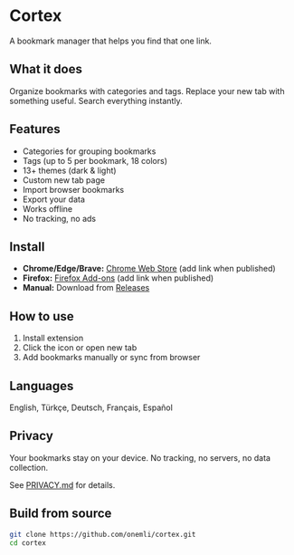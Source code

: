 # Cortex

A bookmark manager that helps you find that one link.

## What it does

Organize bookmarks with categories and tags. Replace your new tab with something useful. Search everything instantly.

## Features

- Categories for grouping bookmarks
- Tags (up to 5 per bookmark, 18 colors)
- 13+ themes (dark & light)
- Custom new tab page
- Import browser bookmarks
- Export your data
- Works offline
- No tracking, no ads

## Install

- **Chrome/Edge/Brave:** [Chrome Web Store](#) (add link when published)
- **Firefox:** [Firefox Add-ons](#) (add link when published)
- **Manual:** Download from [Releases](https://github.com/onemli/cortex/releases)

## How to use

1. Install extension
2. Click the icon or open new tab
3. Add bookmarks manually or sync from browser


## Languages

English, Türkçe, Deutsch, Français, Español

## Privacy

Your bookmarks stay on your device. No tracking, no servers, no data collection.

See [PRIVACY.md](PRIVACY.md) for details.

## Build from source
```bash
git clone https://github.com/onemli/cortex.git
cd cortex